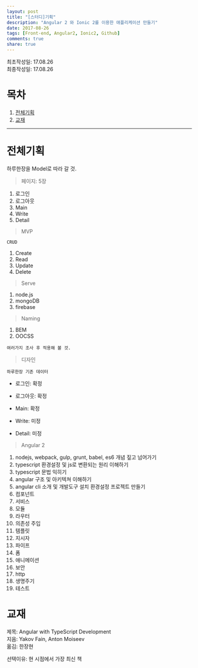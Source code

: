 ```yaml
---
layout: post
title: "[스터디]기획"
description: "Angular 2 와 Ionic 2를 이용한 애플리케이션 만들기"
date: 2017-08-26
tags: [Front-end, Angular2, Ionic2, Github]
comments: true
share: true
---
```


최초작성일: 17.08.26  
최종작성일: 17.08.26  

# 목차  

1. [전체기획](#전체기획)  
2. [교재](교재)

---

# 전체기획  

하루한장을 Model로 따라 갈 것.  

> 페이지: 5장  

1. 로그인  
2. 로그아웃  
3. Main  
4. Write  
5. Detail  

> MVP  

 `CRUD`
 1. Create  
 2. Read  
 3. Update  
 4. Delete  

> Serve  

1. node.js  
2. mongoDB  
3. firebase  

> Naming  

1. BEM  
2. OOCSS  

`여러가지 조사 후 적용해 볼 것.`  

> 디자인  

`하루한장 기존 데이터`  

- 로그인: 확정  
- 로그아웃: 확정  
- Main: 확정  

- Write: 미정
- Detail: 미정    

> Angular 2 

1. nodejs, webpack, gulp, grunt, babel, es6 개념 짚고 넘어가기
2. typescript 환경설정 및 js로 변환되는 원리 이해하기
3. typescript 문법 익히기
4. angular 구조 및 아키텍쳐 이해하기
5. angular cli 소개 및 개발도구 설치 환경설정 프로젝트 만들기
6. 컴포넌트
7. 서비스
8. 모듈
9. 라우터
10. 의존성 주입
11. 템플릿
12. 지시자
13. 파이프
14. 폼
15. 애니메이션
16. 보안
17. http
18. 생명주기
19. 테스트

# 교재  

제목: Angular with TypeScript Development  
지음: Yakov Fain, Anton Moiseev  
옮김: 한장현  

선택이유: 현 시점에서 가장 최신 책  

